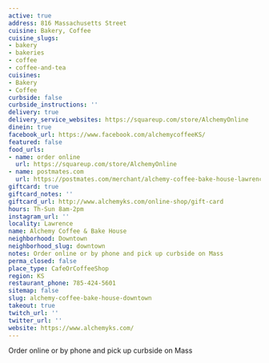 ```yaml
---
active: true
address: 816 Massachusetts Street
cuisine: Bakery, Coffee
cuisine_slugs:
- bakery
- bakeries
- coffee
- coffee-and-tea
cuisines:
- Bakery
- Coffee
curbside: false
curbside_instructions: ''
delivery: true
delivery_service_websites: https://squareup.com/store/AlchemyOnline
dinein: true
facebook_url: https://www.facebook.com/alchemycoffeeKS/
featured: false
food_urls:
- name: order online
  url: https://squareup.com/store/AlchemyOnline
- name: postmates.com
  url: https://postmates.com/merchant/alchemy-coffee-bake-house-lawrence
giftcard: true
giftcard_notes: ''
giftcard_url: http://www.alchemyks.com/online-shop/gift-card
hours: Th-Sun 8am-2pm
instagram_url: ''
locality: Lawrence
name: Alchemy Coffee & Bake House
neighborhood: Downtown
neighborhood_slug: downtown
notes: Order online or by phone and pick up curbside on Mass
perma_closed: false
place_type: CafeOrCoffeeShop
region: KS
restaurant_phone: 785-424-5601
sitemap: false
slug: alchemy-coffee-bake-house-downtown
takeout: true
twitch_url: ''
twitter_url: ''
website: https://www.alchemyks.com/
---
```


Order online or by phone and pick up curbside on Mass